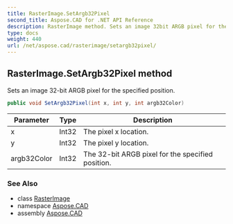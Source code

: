```yaml
---
title: RasterImage.SetArgb32Pixel
second_title: Aspose.CAD for .NET API Reference
description: RasterImage method. Sets an image 32bit ARGB pixel for the specified position
type: docs
weight: 440
url: /net/aspose.cad/rasterimage/setargb32pixel/
---
```

## RasterImage.SetArgb32Pixel method

Sets an image 32-bit ARGB pixel for the specified position.

```csharp
public void SetArgb32Pixel(int x, int y, int argb32Color)
```

| Parameter | Type | Description |
| --- | --- | --- |
| x | Int32 | The pixel x location. |
| y | Int32 | The pixel y location. |
| argb32Color | Int32 | The 32-bit ARGB pixel for the specified position. |

### See Also

* class [RasterImage](../)
* namespace [Aspose.CAD](../../../aspose.cad/)
* assembly [Aspose.CAD](../../../)


